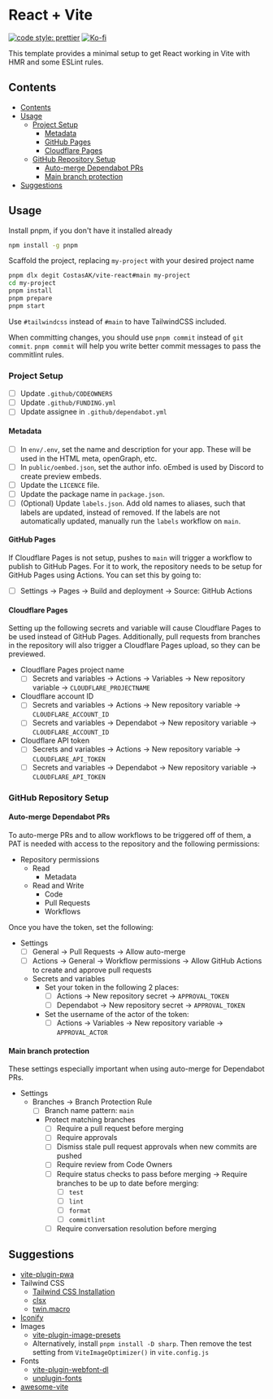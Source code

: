 # React + Vite

[![code style: prettier](https://img.shields.io/badge/code_style-prettier-ff69b4.svg?style=for-the-badge&logo=prettier)](https://github.com/prettier/prettier)
[![Ko-fi](https://img.shields.io/badge/support_me_on_ko--fi-F16061?style=for-the-badge&logo=kofi&logoColor=f5f5f5)](https://ko-fi.com/CostasAK)

This template provides a minimal setup to get React working in Vite with HMR and some ESLint rules.

## Contents

- [Contents](#contents)
- [Usage](#usage)
  - [Project Setup](#project-setup)
    - [Metadata](#metadata)
    - [GitHub Pages](#github-pages)
    - [Cloudflare Pages](#cloudflare-pages)
  - [GitHub Repository Setup](#github-repository-setup)
    - [Auto-merge Dependabot PRs](#auto-merge-dependabot-prs)
    - [Main branch protection](#main-branch-protection)
- [Suggestions](#suggestions)

## Usage

Install pnpm, if you don't have it installed already

```sh
npm install -g pnpm
```

Scaffold the project, replacing `my-project` with your desired project name

```sh
pnpm dlx degit CostasAK/vite-react#main my-project
cd my-project
pnpm install
pnpm prepare
pnpm start
```

Use `#tailwindcss` instead of `#main` to have TailwindCSS included.

When committing changes, you should use `pnpm commit` instead of `git commit`. `pnpm commit` will help you write better commit messages to pass the commitlint rules.

### Project Setup

- [ ] Update `.github/CODEOWNERS`
- [ ] Update `.github/FUNDING.yml`
- [ ] Update assignee in `.github/dependabot.yml`

#### Metadata

- [ ] In `env/.env`, set the name and description for your app. These will be used in the HTML meta, openGraph, etc.
- [ ] In `public/oembed.json`, set the author info. oEmbed is used by Discord to create preview embeds.
- [ ] Update the `LICENCE` file.
- [ ] Update the package name in `package.json`.
- [ ] (Optional) Update `labels.json`. Add old names to aliases, such that labels are updated, instead of removed. If the labels are not automatically updated, manually run the `labels` workflow on `main`.

#### GitHub Pages

If Cloudflare Pages is not setup, pushes to `main` will trigger a workflow to publish to GitHub Pages. For it to work, the repository needs to be setup for GitHub Pages using Actions. You can set this by going to:

- [ ] Settings → Pages → Build and deployment → Source: GitHub Actions

#### Cloudflare Pages

Setting up the following secrets and variable will cause Cloudflare Pages to be used instead of GitHub Pages. Additionally, pull requests from branches in the repository will also trigger a Cloudflare Pages upload, so they can be previewed.

- Cloudflare Pages project name
  - [ ] Secrets and variables → Actions → Variables → New repository variable → `CLOUDFLARE_PROJECTNAME`
- Cloudflare account ID
  - [ ] Secrets and variables → Actions → New repository variable → `CLOUDFLARE_ACCOUNT_ID`
  - [ ] Secrets and variables → Dependabot → New repository variable → `CLOUDFLARE_ACCOUNT_ID`
- Cloudflare API token
  - [ ] Secrets and variables → Actions → New repository variable → `CLOUDFLARE_API_TOKEN`
  - [ ] Secrets and variables → Dependabot → New repository variable → `CLOUDFLARE_API_TOKEN`

### GitHub Repository Setup

#### Auto-merge Dependabot PRs

To auto-merge PRs and to allow workflows to be triggered off of them, a PAT is needed with access to the repository and the following permissions:

- Repository permissions
  - Read
    - Metadata
  - Read and Write
    - Code
    - Pull Requests
    - Workflows

Once you have the token, set the following:

- Settings
  - [ ] General → Pull Requests → Allow auto-merge
  - [ ] Actions → General → Workflow permissions → Allow GitHub Actions to create and approve pull requests
  - Secrets and variables
    - Set your token in the following 2 places:
      - [ ] Actions → New repository secret → `APPROVAL_TOKEN`
      - [ ] Dependabot → New repository secret → `APPROVAL_TOKEN`
    - Set the username of the actor of the token:
      - [ ] Actions → Variables → New repository variable → `APPROVAL_ACTOR`

#### Main branch protection

These settings especially important when using auto-merge for Dependabot PRs.

- Settings
  - Branches → Branch Protection Rule
    - [ ] Branch name pattern: `main`
    - Protect matching branches
      - [ ] Require a pull request before merging
      - [ ] Require approvals
      - [ ] Dismiss stale pull request approvals when new commits are pushed
      - [ ] Require review from Code Owners
      - [ ] Require status checks to pass before merging → Require branches to be up to date before merging:
        - [ ] `test`
        - [ ] `lint`
        - [ ] `format`
        - [ ] `commitlint`
      - [ ] Require conversation resolution before merging

## Suggestions

- [vite-plugin-pwa](https://github.com/antfu/vite-plugin-pwa)
- Tailwind CSS
  - [Tailwind CSS Installation](https://tailwindcss.com/docs/installation)
  - [clsx](https://github.com/lukeed/clsx)
  - [twin.macro](https://github.com/ben-rogerson/twin.macro)
- [Iconify](https://icon-sets.iconify.design)
- Images
  - [vite-plugin-image-presets](https://github.com/ElMassimo/vite-plugin-image-presets)
  - Alternatively, install `pnpm install -D sharp`. Then remove the test setting from `ViteImageOptimizer()` in `vite.config.js`
- Fonts
  - [vite-plugin-webfont-dl](https://github.com/feat-agency/vite-plugin-webfont-dl)
  - [unplugin-fonts](https://github.com/cssninjaStudio/unplugin-fonts)
- [awesome-vite](https://github.com/vitejs/awesome-vite)
